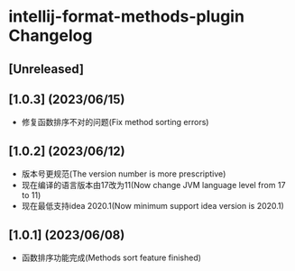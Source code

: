 <!-- Keep a Changelog guide -> https://keepachangelog.com -->

# intellij-format-methods-plugin Changelog

## [Unreleased]

## [1.0.3] (2023/06/15)
- 修复函数排序不对的问题(Fix method sorting errors)

## [1.0.2] (2023/06/12)
- 版本号更规范(The version number is more prescriptive)
- 现在编译的语言版本由17改为11(Now change JVM language level from 17 to 11)
- 现在最低支持idea 2020.1(Now minimum support idea version is 2020.1)

## [1.0.1] (2023/06/08)
- 函数排序功能完成(Methods sort feature finished)

